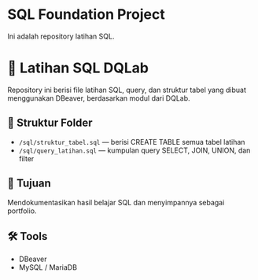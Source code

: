 # SQL Foundation Project
Ini adalah repository latihan SQL.

# 🧠 Latihan SQL DQLab

Repository ini berisi file latihan SQL, query, dan struktur tabel yang dibuat menggunakan DBeaver, berdasarkan modul dari DQLab.

## 📂 Struktur Folder

- `/sql/struktur_tabel.sql` — berisi CREATE TABLE semua tabel latihan
- `/sql/query_latihan.sql` — kumpulan query SELECT, JOIN, UNION, dan filter

## 🎯 Tujuan
Mendokumentasikan hasil belajar SQL dan menyimpannya sebagai portfolio.

## 🛠 Tools
- DBeaver
- MySQL / MariaDB
